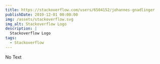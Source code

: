 ```yaml
---
title: https://stackoverflow.com/users/6504152/johannes-gnadlinger
publishDate: 2019-12-01 00:00:00
img: /assets/stackoverflow.svg
img_alt: Stackoverflow Logo
description: |
  Stackoverflow Logo
tags:
  - Stackoverflow
---
```

No Text